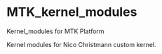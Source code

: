 # MTK_kernel_modules
Kernel_modules for MTK Platform


Kernel modules for Nico Christmann custom kernel.
